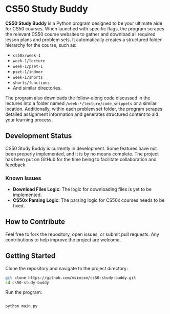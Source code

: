 # CS50 Study Buddy

**CS50 Study Buddy** is a Python program designed to be your ultimate aide for CS50 courses. When launched with specific flags, the program scrapes the relevant CS50 course websites to gather and download all required lesson plans and problem sets. It automatically creates a structured folder hierarchy for the course, such as:

- `cs50x/week-1`
- `week-1/lecture`
- `week-1/pset-1`
- `pset-1/indoor`
- `week-1/shorts`
- `shorts/functions`
- And similar directories.

The program also downloads the follow-along code discussed in the lectures into a folder named `/week-*/lecture/code_snippets` or a similar location. Additionally, within each problem set folder, the program scrapes detailed assignment information and generates structured content to aid your learning process.

## Development Status

CS50 Study Buddy is currently in development. Some features have not been properly implemented, and it is by no means complete. The project has been put on GitHub for the time being to facilitate collaboration and feedback.

### Known Issues

- **Download Files Logic**: The logic for downloading files is yet to be implemented.
- **CS50x Parsing Logic**: The parsing logic for CS50x courses needs to be fixed.

## How to Contribute

Feel free to fork the repository, open issues, or submit pull requests. Any contributions to help improve the project are welcome.

## Getting Started

Clone the repository and navigate to the project directory:

```bash
git clone https://github.com/msimism/cs50-study-buddy.git
cd cs50-study-buddy
```

Run the program:
```bash

python main.py
```


